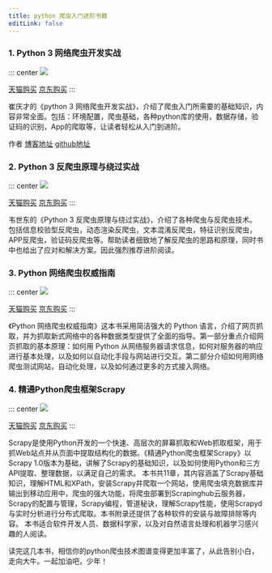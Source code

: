 ```yaml
---
title: python 爬虫入门进阶书籍
editLink: false
---
```


### 1. Python 3 网络爬虫开发实战


::: center
![](/assets/book-crawler-1.png)

[天猫购买](https://s.click.taobao.com/t?e=m%3D2%26s%3DlCRiDFPQ3p8cQipKwQzePOeEDrYVVa64K7Vc7tFgwiHjf2vlNIV67nGTJrG%2BXrls%2Fl0%2B1yuzCtIakK66q8hdL0%2FxF6QYK8kzsUcM7zUTiS1pVv369wWnOXr%2FqQz2p08pbNt%2BQ9Mb0tem2vAytx9kdN%2BmReMps0NbtFgRdcNqvxaoFMvEmzWFTy995RSXr%2Fuk&amp;scm=null&amp;pvid=null&amp;app_pvid=59590_33.39.130.252_680_1632816953118&amp;ptl=floorId%3A17741&amp;originalFloorId%3A17741&amp;app_pvid%3A59590_33.39.130.252_680_1632816953118&amp;union_lens=lensId%3APUB%401632816940%400b5c327f_94c8_17c2b7945cf_1b56%40023RmtHbwfPQLQ4WgM3OCWIY)
[京东购买](https://union-click.jd.com/jdc?e=&p=JF8BANAJK1olXg8HV1taDkoSAF8IGFkXXwIHVW4ZVxNJXF9RXh5UHw0cSgYYXBcIWDoXSQVJQwYBVlxfDE4WHDZNRwYlNHVGUQxYakh1cRl0a1lFCH11KAcuXkcbM244GFoVXQADXFxVCXsnA2g4STXN67Da8e9B3OGY1uefK1olXQEAU1lcC04UAGYAGWsSXQ8yDwYCXhdHXSZQSwVMDVkyZG5eOHsnA18LKxl7WAAHAwtVDUlFAzsOHlMVWQ4LBg5UDhwVB2kIHlkTCAAyVl9cDEIn)
:::

崔庆才的《python 3 网络爬虫开发实战》，介绍了爬虫入门所需要的基础知识，内容非常全面。包括：环境配置，爬虫基础，各种python库的使用，数据存储，验证码的识别，App的爬取等，让读者轻松从入门到进阶。

作者 [博客地址](https://cuiqingcai.com/) [github地址](https://github.com/Germey)


### 2. Python 3 反爬虫原理与绕过实战

::: center
![](/assets/book-crawler-2.png)

[天猫购买](https://s.click.taobao.com/t?e=m%3D2%26s%3DfBv0FF1YDNMcQipKwQzePOeEDrYVVa64K7Vc7tFgwiHjf2vlNIV67msvVQkySL%2BvTHm2guh0YLsakK66q8hdL0%2FxF6QYK8kzsUcM7zUTiS1pVv369wWnOXr%2FqQz2p08pbNt%2BQ9Mb0tem2vAytx9kdOBn3zJcA7pFmUPeG42RHHd7ABjSP9X11O5BQJxzxkg1xiXvDf8DaRs%3D&amp;scm=null&amp;pvid=null&amp;app_pvid=59590_33.7.90.54_665_1632815884780&amp;ptl=floorId%3A17741&amp;originalFloorId%3A17741&amp;app_pvid%3A59590_33.7.90.54_665_1632815884780&amp;union_lens=lensId%3APUB%401632815830%402108095a_0798_17c2b685698_4ad9%4002Abswb1YF2CYLVmwAUepvC)
[京东购买](https://union-click.jd.com/jdc?e=&amp;p=JF8BAM4JK1olVQYBUlxZCk0VM2gMGV8XXw4GVl1cOA9IWzFXKwJQGEdAX0BDUA5DX3BTTkRHA1ocU1pfDEkVC2sKGFoKBENeCW4aCDdrWjgWazt2J3F1KS0NAQB1Yg1eF1clXDYBVV5dDkofAWcJK2sVWjZDOl1dAUwXBF8JK1sSXwULVFlcCUMRAGg4HFscbV1aCwgBWBVeWz9WQgtKbTYyV25tOEsnAF9KdQkVClIFXVZeD0gfB2oAEglFVVQFUgtYCU0XUGkBE10QbQQDVVpUOA)
:::

韦世东的《Python 3 反爬虫原理与绕过实战》，介绍了各种爬虫与反爬虫技术。包括信息校验型反爬虫，动态渲染反爬虫，文本混淆反爬虫，特征识别反爬虫，APP反爬虫，验证码反爬虫等。帮助读者细致地了解反爬虫的思路和原理，同时书中也给出了应对和解决方案。因此强烈推荐进阶阅读。

### 3. Python 网络爬虫权威指南

::: center
![](/assets/book-crawler-3.png)

[天猫购买](https://s.click.taobao.com/t?e=m%3D2%26s%3Dq23DXP3GdbAcQipKwQzePOeEDrYVVa64K7Vc7tFgwiHjf2vlNIV67oOGdLfKNdOEWI6w0dMGH8gakK66q8hdL0%2FxF6QYK8kzsUcM7zUTiS1pVv369wWnOXr%2FqQz2p08pbNt%2BQ9Mb0tem2vAytx9kdN%2BmReMps0NbCkY2Y1GSDfMKxVOLlpmZkAyW7mQwqx7e&amp;scm=null&amp;pvid=null&amp;app_pvid=59590_11.93.193.40_666_1632817489848&amp;ptl=floorId%3A17741&amp;originalFloorId%3A17741&amp;app_pvid%3A59590_11.93.193.40_666_1632817489848&amp;union_lens=lensId%3APUB%401632817406%40212c3e9e_0889_17c2b8061cf_2ba6%40021fKuXTmIKBqTx2TQqgmMMp)
[京东购买](https://union-click.jd.com/jdc?e=&amp;p=JF8BAMQJK1olXDYCV1pUDE8WCl9MRANLAjZbERscSkAJHTdNTwcKBlMdBgABFksUB2YMH1ocQl9HCANtWE9EfzRtYQt2X15ANj5UV0l_XGt9a1cZbQcyV19dCE0WC20AGmslXQEyAjBdCUoWAm4NH1wSbQcyVFlfC0IXBWsLGV8UWjYFVFdtUxNIVTNYRRJNDVhbBAFtOHsUM184G2sWbURsVV5UDEoeVGgPEl5FWAdRAQ5cDhkQC2cJHg8RXAYEUl1tCkoWB2Y4)
:::

《Python 网络爬虫权威指南》这本书采用简洁强大的 Python 语言，介绍了网页抓取，并为抓取新式网络中的各种数据类型提供了全面的指导。第一部分重点介绍网页抓取的基本原理：如何用 Python 从网络服务器请求信息，如何对服务器的响应进行基本处理，以及如何以自动化手段与网站进行交互。第二部分介绍如何用网络爬虫测试网站，自动化处理，以及如何通过更多的方式接入网络。

### 4. 精通Python爬虫框架Scrapy


::: center
![](/assets/book-crawler-4.png)

[天猫购买](https://s.click.taobao.com/t?e=m%3D2%26s%3DNQhL2Y3YtvwcQipKwQzePOeEDrYVVa64K7Vc7tFgwiHjf2vlNIV67n2hBtb19nrlxqmPbz6xcicakK66q8hdL0%2FxF6QYK8kzsUcM7zUTiS1pVv369wWnOXr%2FqQz2p08pbNt%2BQ9Mb0tem2vAytx9kdNBJsHcT1IJHWzbAgAqQ7p8mVRDVMyUfM8YMXU3NNCg%2F&scm=null&pvid=null&app_pvid=59590_33.5.179.79_692_1636603858565&ptl=floorId%3A17741&originalFloorId%3A17741&app_pvid%3A59590_33.5.179.79_692_1636603858565&union_lens=lensId%3APUB%401636603844%40212c6e2a_0818_17d0d30d7a3_3189%40026RQ9iypuADOj1NY6vq3TqB)
[京东购买](https://union-click.jd.com/jdc?e=&p=JF8BANAJK1olXg8HV1taDkoSAF8IGFgdXgUBVm4ZVxNJXF9RXh5UHw0cSgYYXBcIWDoXSQVJQwYBV1ZeC0gVHDZNRwYlPHhRV1Y0Yx53GRVaSRJgPnBeDQsEaEcbM244GFoVXQADXFxVCXsnA2g4STXN67Da8e9B3OGY1uefK1olXQEAU1lcCk0SBm8OG2sSXQ8yDwYCXhdHXSZQSwVMDVkyZG5eOHsnA18LKxl7CQcDUV1VDUoeCjpYHlwQDVYGA1tUC0tEBm9cT14SWAQyVl9cDEIn)
:::

Scrapy是使用Python开发的一个快速、高层次的屏幕抓取和Web抓取框架，用于抓Web站点并从页面中提取结构化的数据。《精通Python爬虫框架Scrapy》以Scrapy 1.0版本为基础，讲解了Scrapy的基础知识，以及如何使用Python和三方API提取、整理数据，以满足自己的需求。
本书共11章，其内容涵盖了Scrapy基础知识，理解HTML和XPath，安装Scrapy并爬取一个网站，使用爬虫填充数据库并输出到移动应用中，爬虫的强大功能，将爬虫部署到Scrapinghub云服务器，Scrapy的配置与管理，Scrapy编程，管道秘诀，理解Scrapy性能，使用Scrapyd与实时分析进行分布式爬取。本书附录还提供了各种软件的安装与故障排除等内容。
本书适合软件开发人员、数据科学家，以及对自然语言处理和机器学习感兴趣的人阅读。

读完这几本书，相信你的python爬虫技术图谱变得更加丰富了，从此告别小白，走向大牛。一起加油吧，少年！